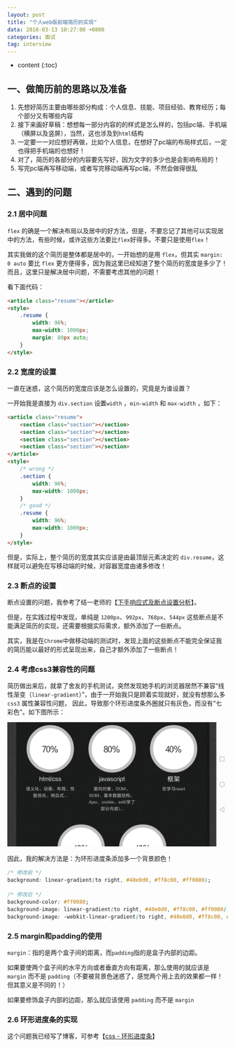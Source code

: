```yaml
---
layout: post
title: "个人web版前端简历的实现"
data: 2018-03-13 10:27:00 +0800
categories: 面试
tag: interview
---
```

* content
{:toc}

<!-- more -->


## 一、做简历前的思路以及准备

1. 先想好简历主要由哪些部分构成：个人信息、技能、项目经验、教育经历；每个部分又有哪些内容
2. 接下来画好草稿：想想每一部分内容的的样式是怎么样的，包括pc端、手机端（横屏以及竖屏），当然，这也涉及到`html`结构
3. 一定要一一对应想好再做，比如个人信息，在想好了pc端的布局样式后，一定也得把手机端的也想好！
4. 对了，简历的各部分的内容要先写好，因为文字的多少也是会影响布局的！
5. 写完pc端再写移动端，或者写完移动端再写pc端，不然会做得很乱

## 二、遇到的问题

### 2.1 居中问题

`flex` 的确是一个解决布局以及居中的好方法，但是，不要忘记了其他可以实现居中的方法，有些时候，或许这些方法要比`flex`好得多。不要只是使用`flex`！

其实我做的这个简历是整体都是居中的，一开始想的是用 `flex`，但其实 `margin: 0 auto` 要比 `flex` 更方便得多，因为我这里已经知道了整个简历的宽度是多少了！
而且，这里只是解决居中问题，不需要考虑其他的问题！

看下面代码：

```html
<article class="resume"></article>
<style>
    .resume {
        width: 96%;
        max-width: 1000px;
        margin: 80px auto;
    }
</style>
```

### 2.2 宽度的设置

一直在迷惑，这个简历的宽度应该是怎么设置的，究竟是为谁设置？

一开始我是直接为 `div.section`  设置`width` ，`min-width` 和 `max-width` ，如下：

```html
<article class="resume">
    <section class="section"></section>
    <section class="section"></section>
    <section class="section"></section>
    <section class="section"></section>
</article>
<style>
    /* wrong */
    .section {
        width: 96%;
        max-width: 1000px;
    }
    /* good */
    .resume {
        width: 96%;
        max-width: 1000px;
    }
</style>
```

但是，实际上，整个简历的宽度其实应该是由最顶层元素决定的 `div.resume`，这样就可以避免在写移动端的时候，对容器宽度由诸多修改！

### 2.3 断点的设置

断点设置的问题，我参考了结一老师的【[下手响应式及断点设置分析](http://imweb.io/topic/56dff5121a5f05dc506430da)】。

但是，在实践过程中发现，单纯是 `1200px`、`992px`、`768px`、`544px` 这些断点是不能满足简历的实现，还需要根据实际需求，额外添加了一些断点。

其实，我是在`Chrome`中做移动端的测试时，发现上面的这些断点不能完全保证我的简历能以最好的形式呈现出来，自己才额外添加了一些断点！

### 2.4 考虑css3兼容性的问题

简历做出来后，就拿了舍友的手机测试，突然发现她手机的浏览器居然不兼容“线性渐变（`linear-gradient`）”，由于一开始我只是顾着实现就好，就没有想那么多`css3` 属性兼容性问题，
因此，导致那个环形进度条外圈就只有灰色，而没有“七彩色”。如下图所示：

![resume](/styles/images/resume/resume-01.jpg)

因此，我的解决方法是：为环形进度条添加多一个背景颜色！

```css
/* 修改前 */
background: linear-gradient(to right, #40e0d0, #ff8c00, #ff0080);

/* 修改后 */
background-color: #ff0080;
background-image: linear-gradient(to right, #40e0d0, #ff8c00, #ff0080);
background-image: -webkit-linear-gradient(to right, #40e0d0, #ff8c00, #ff0080);
```

### 2.5 margin和padding的使用

`margin`：指的是两个盒子间的距离，而`padding`指的是盒子内部的边距。

如果要使两个盒子间的水平方向或者垂直方向有距离，那么使用的就应该是 `margin` 而不是 `padding`（不要被背景色迷惑了，感觉两个用上去的效果都一样！但其意义是不同的！）

如果要修饰盒子内部的边距，那么就应该使用 `padding` 而不是 `margin`

### 2.6 环形进度条的实现

这个问题我已经写了博客，可参考【[css - 环形进度条](http://www.jmazm.com/2018/03/12/css-circle-progress/)】


